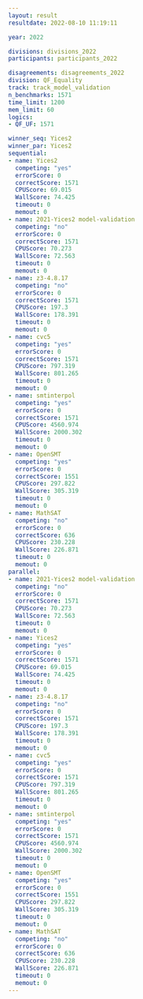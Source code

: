 ```yaml
---
layout: result
resultdate: 2022-08-10 11:19:11

year: 2022

divisions: divisions_2022
participants: participants_2022

disagreements: disagreements_2022
division: QF_Equality
track: track_model_validation
n_benchmarks: 1571
time_limit: 1200
mem_limit: 60
logics:
- QF_UF: 1571

winner_seq: Yices2
winner_par: Yices2
sequential:
- name: Yices2
  competing: "yes"
  errorScore: 0
  correctScore: 1571
  CPUScore: 69.015
  WallScore: 74.425
  timeout: 0
  memout: 0
- name: 2021-Yices2 model-validation
  competing: "no"
  errorScore: 0
  correctScore: 1571
  CPUScore: 70.273
  WallScore: 72.563
  timeout: 0
  memout: 0
- name: z3-4.8.17
  competing: "no"
  errorScore: 0
  correctScore: 1571
  CPUScore: 197.3
  WallScore: 178.391
  timeout: 0
  memout: 0
- name: cvc5
  competing: "yes"
  errorScore: 0
  correctScore: 1571
  CPUScore: 797.319
  WallScore: 801.265
  timeout: 0
  memout: 0
- name: smtinterpol
  competing: "yes"
  errorScore: 0
  correctScore: 1571
  CPUScore: 4560.974
  WallScore: 2000.302
  timeout: 0
  memout: 0
- name: OpenSMT
  competing: "yes"
  errorScore: 0
  correctScore: 1551
  CPUScore: 297.822
  WallScore: 305.319
  timeout: 0
  memout: 0
- name: MathSAT
  competing: "no"
  errorScore: 0
  correctScore: 636
  CPUScore: 230.228
  WallScore: 226.871
  timeout: 0
  memout: 0
parallel:
- name: 2021-Yices2 model-validation
  competing: "no"
  errorScore: 0
  correctScore: 1571
  CPUScore: 70.273
  WallScore: 72.563
  timeout: 0
  memout: 0
- name: Yices2
  competing: "yes"
  errorScore: 0
  correctScore: 1571
  CPUScore: 69.015
  WallScore: 74.425
  timeout: 0
  memout: 0
- name: z3-4.8.17
  competing: "no"
  errorScore: 0
  correctScore: 1571
  CPUScore: 197.3
  WallScore: 178.391
  timeout: 0
  memout: 0
- name: cvc5
  competing: "yes"
  errorScore: 0
  correctScore: 1571
  CPUScore: 797.319
  WallScore: 801.265
  timeout: 0
  memout: 0
- name: smtinterpol
  competing: "yes"
  errorScore: 0
  correctScore: 1571
  CPUScore: 4560.974
  WallScore: 2000.302
  timeout: 0
  memout: 0
- name: OpenSMT
  competing: "yes"
  errorScore: 0
  correctScore: 1551
  CPUScore: 297.822
  WallScore: 305.319
  timeout: 0
  memout: 0
- name: MathSAT
  competing: "no"
  errorScore: 0
  correctScore: 636
  CPUScore: 230.228
  WallScore: 226.871
  timeout: 0
  memout: 0
---
```

